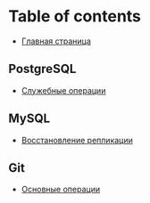 # Table of contents

* [Главная страница](README.md)

## PostgreSQL

* [Служебные операции](postgresql/service-operations.md)

## MySQL

* [Восстановление репликации](mysql/replication-repair.md)

## Git

* [Основные операции](git/main-operations.md)


